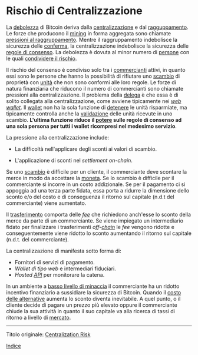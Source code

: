 # Rischio di Centralizzazione



La [debolezza](ch004-axiom-of-resistance.md) di Bitcoin deriva dalla [centralizzazione](ch101-glossary.md#centralizzazione) e dal [ragguppamento](ch101-glossary.md#raggruppamento-pooling). Le forze che producono il [mining](ch101-glossary.md#centro-di-mining-mine) in forma aggregata sono chiamate [pressioni al raggruppamento](ch039-pooling-pressure-risk.md). Mentre il raggruppamento indebolisce la sicurezza delle [conferma](ch101-glossary.md#conferma), la centralizzazione indebolisce la sicurezza delle [regole di consenso](ch101-glossary.md#regole-di-consenso). La debolezza è dovuta al minor numero di [persone](ch101-glossary.md#persona) con le quali [condividere il rischio](ch016-risk-sharing-principle.md).

Il rischio del consenso è condiviso solo tra i [commercianti](ch101-glossary.md#commerciante) attivi, in quanto essi sono le persone che hanno la possibilità di rifiutare uno [scambio](ch101-glossary.md#scambio) di proprietà con [unità](ch101-glossary.md#unità) che non sono conformi alle loro regole. Le forze di natura finanziaria che riducono il numero di commercianti sono chiamate pressioni alla centralizzazione. Il problema della [delega](ch101-glossary.md#delegazione) è che essa è di solito collegata alla centralizzazione, come avviene tipicamente nei [_web wallet_](https://bitcoin.org/it/wallets/web/). Il [wallet](ch101-glossary.md#wallet) non ha la sola funzione di [detenere](ch101-glossary.md#proprietario) le unità risparmiate, ma tipicamente controlla anche la [validazione](ch101-glossary.md#validazione) delle unità ricevute in uno scambio. **L'ultima funzione riduce il [potere](ch101-glossary.md#potere) sulle regole di consenso ad una sola persona per tutti i wallet ricompresi nel medesimo servizio**.

La pressione alla centralizzazione include:

* La difficoltà nell'applicare degli sconti ai valori di scambio.

* L'applicazione di sconti nel _settlement_ _on-chain_.

Se uno [scambio](ch101-glossary.md#scambio-di-unità) è difficile per un cliente, il commerciante deve scontare la merce in modo da accettare la [moneta](ch101-glossary.md#moneta). Se lo scambio è difficile per il commerciante si incorre in un costo addizionale. Se per il pagamento ci si appoggia ad una terza parte fidata, essa porta a ridurre la dimensione dello sconto e/o del costo e di conseguenza il ritorno sul capitale (n.d.t del commerciante) viene aumentato.

Il [trasferimento](ch101-glossary.md#trasferimento) comporta delle [_fee_](ch101-glossary.md#commissioni-di-transazione-fee) che richiedono anch'esse lo sconto della merce da parte di un commerciante. Se viene impiegato un intermediario fidato per finalizzare i trasferimenti _off-[chain](ch101-glossary.md#catena)_  le _fee_ vengono ridotte e conseguentemente viene ridotto lo sconto aumentando il ritorno sul capitale (n.d.t. del commerciante).

La centralizzazione di manifesta sotto forma di:

* Fornitori di servizi di pagamento.
* _Wallet di tipo web_ e intermediari fiduciari.
* _Hosted [API](https://it.wikipedia.org/wiki/Application_programming_interface)_ per monitorare la catena. 

In un ambiente a [basso livello di minaccia](ch033-threat-level-paradox.md) il commerciante ha un ridotto incentivo finanziario a sussidiare la sicurezza di Bitcoin. Quando il [costo delle alternative](https://en.wikipedia.org/wiki/Foreign_exchange_controls) aumenta lo sconto diventa inevitabile. A quel punto, o il cliente decide di pagare un prezzo più elevato oppure il commerciante chiude la sua attività in quanto il suo capitale va alla ricerca di tassi di ritorno a livello di [mercato](ch101-glossary.md#mercato). 

---

Titolo originale: [Centralization Risk](https://github.com/libbitcoin/libbitcoin-system/wiki/Centralization-Risk)

[Indice](/README.md)

